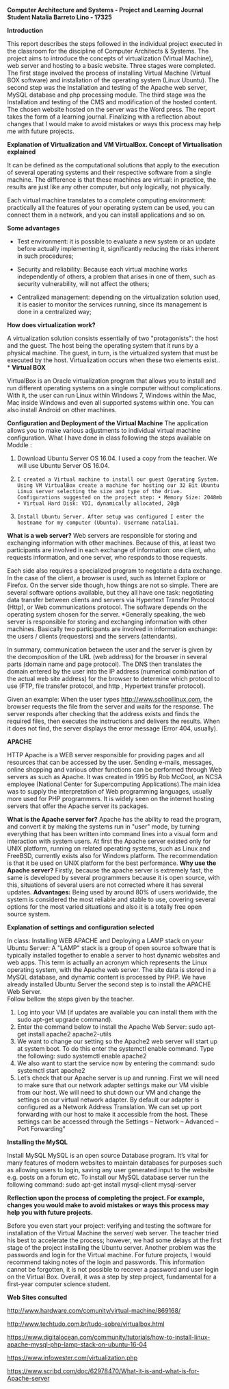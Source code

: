 
**Computer Architecture and Systems - Project and Learning Journal
Student Natalia Barreto Lino - 17325**

**Introduction**

This report describes the steps followed in the individual project executed in the classroom for the discipline of Computer Architects & Systems.
The project aims to introduce the concepts of virtualization (Virtual Machine), web server and hosting to a basic website. 
Three stages were completed. The first stage involved the process of installing Virtual Machine (Virtual BOX software) and installation of the operating system (Linux Ubuntu). The second step was the Installation and testing of the Apache web server, MySQL database and php processing module.
The third stage was the Installation and testing of the CMS and modification of the hosted content. The chosen website hosted on the server was the Word press. 
The report takes the form of a learning journal. Finalizing with a reflection about changes that I would make to avoid mistakes or ways this process may help me with future projects.

**Explanation of Virtualization and VM VirtualBox. 
Concept of Virtualisation explained**

It can be defined as the computational solutions that apply to the execution of several operating systems and their respective software from a single machine. The difference is that these machines are virtual: in practice, the results are just like any other computer, but only logically, not physically.

Each virtual machine translates to a complete computing environment: practically all the features of your operating system can be used, you can connect them in a network, and you can install applications and so on. 

**Some advantages**
- Test environment: it is possible to evaluate a new system or an update before actually implementing it, significantly reducing the risks inherent in such procedures;

- Security and reliability: Because each virtual machine works independently of others, a problem that arises in one of them, such as security vulnerability, will not affect the others;


- Centralized management: depending on the virtualization solution used, it is easier to monitor the services running, since its management is done in a centralized way;

**How does virtualization work?**

A virtualization solution consists essentially of two "protagonists": the host and the guest. The host being the operating system that it runs by a physical machine. The guest, in turn, is the virtualized system that must be executed by the host. Virtualization occurs when these two elements exist..
*
**Virtual BOX**

VirtualBox is an Oracle virtualization program that allows you to install and run different operating systems on a single computer without complications. With it, the user can run Linux within Windows 7, Windows within the Mac, Mac inside Windows and even all supported systems within one. You can also install Android on other machines.

**Configuration and Deployment of the Virtual Machine**
The application allows you to make various adjustments to individual virtual machine configuration. What I have done in class following the steps available on Moddle :

  1.	Download Ubuntu Server OS 16.04. I used a copy from the teacher. We will use Ubuntu Server OS 16.04.
  2.	 I created a Virtual machine to install our guest Operating System. Using VM VirtualBox create a machine for hosting our 32 Bit Ubuntu Linux server selecting the size and type of the drive. Configurations suggested on the project step: • Memory Size: 2048mb • Virtual Hard Disk: VDI, dynamically allocated, 20gb 
  3.	 Install Ubuntu Server. After setup was configured I enter the hostname for my computer (Ubuntu). Username natalia1. 

**What is a web server?**
Web servers are responsible for storing and exchanging information with other machines. Because of this, at least two participants are involved in each exchange of information: one client, who requests information, and one server, who responds to those requests.

Each side also requires a specialized program to negotiate a data exchange. In the case of the client, a browser is used, such as Internet Explore or Firefox. On the server side though, how things are not so simple. There are several software options available, but they all have one task: negotiating data transfer between clients and servers via Hypertext Transfer Protocol (Http), or Web communications protocol. The software depends on the operating system chosen for the server.
*Generally speaking, the web server is responsible for storing and exchanging information with other machines. Basically two participants are involved in information exchange: the users / clients (requestors) and the servers (attendants).

In summary, communication between the user and the server is given by the decomposition of the URL (web address) for the browser in several parts (domain name and page protocol). The DNS then translates the domain entered by the user into the IP address (numerical combination of the actual web site address) for the browser to determine which protocol to use (FTP, file transfer protocol, and http , Hypertext transfer protocol).

Given an example:  When the user types http://www.schoollinux.com, the browser requests the file from the server and waits for the response. The server responds after checking that the address exists and finds the required files, then executes the instructions and delivers the results. When it does not find, the server displays the error message (Error 404, usually).


**APACHE**

HTTP Apache is a WEB server responsible for providing pages and all resources that can be accessed by the user. Sending e-mails, messages, online shopping and various other functions can be performed through Web servers as such as Apache.
It was created in 1995 by Rob McCool, an NCSA employee (National Center for Supercomputing Applications).The main idea was to supply the interpretation of Web programming languages, usually more used for PHP programmers. It is widely seen on the internet hosting servers that offer the Apache server its packages.

**What is the Apache server for?**
Apache has the ability to read the program, and convert it by making the systems run in "user" mode, by turning everything that has been written into command lines into a visual form and interaction with system users. At first the Apache server existed only for UNIX platform, running on related operating systems, such as Linux and FreeBSD, currently exists also for Windows platform. The recommendation is that it be used on UNIX platform for the best performance.
**Why use the Apache server?**
 Firstly, because the apache server is extremely fast, the same is developed by several programmers because it is open source, with this, situations of several users are not corrected where it has several updates.
**Advantages:**
 Being used by around 80% of users worldwide, the system is considered the most reliable and stable to use, covering several options for the most varied situations and also it is a totally free open source system. 

**Explanation of settings and configuration selected**
 
In class:  Installing WEB APACHE and Deploying a LAMP stack on your Ubuntu Server:
A "LAMP" stack is a group of open source software that is typically installed together to enable a server to host dynamic websites and web apps. This term is actually an acronym which represents the Linux operating system, with the Apache web server. The site data is stored in a MySQL database, and dynamic content is processed by PHP.
We have already installed Ubuntu Server the second step is to install the APACHE Web Server.  
Follow bellow the steps given by the teacher. 

  1.	Log into your VM (if updates are available you can install them with the sudo apt-get upgrade command). 
  2.	Enter the command below to install the Apache Web Server: sudo apt-get install apache2 apache2-utils 
  3.	We want to change our setting so the Apache2 web server will start up at system boot. To do this enter the systemctl enable command. Type the following: sudo systemctl enable apache2 
  4.	We also want to start the service now by entering the command: sudo systemctl start apache2 
  5.	Let’s check that our Apache server is up and running. First we will need to make sure that our network adapter settings make our VM visible from our host. We will need to shut down our VM and change the settings on our virtual network adapter. By default our adapter is configured as a Network Address Translation. We can set up port forwarding with our host to make it accessible from the host. These settings can be accessed through the Settings – Network – Advanced – Port Forwarding”
	
**Installing the MySQL**

Install MySQL MySQL is an open source Database program. It’s vital for many features of modern websites to maintain databases for purposes such as allowing users to login, saving any user generated input to the website e.g. posts on a forum etc. 
To install our MySQL database server run the following command: 
sudo apt-get install mysql-client mysql-server 


**Reflection upon the process of completing the project. For example, changes you would make to avoid mistakes or ways this process may help you with future projects.**

Before you even start your project: verifying and testing the software for installation of the Virtual Machine the server/ web server. The teacher tried his best to accelerate the process; however, we had some delays at the first stage of the project installing the Ubuntu server. Another problem was the passwords and login for the Virtual machine. For future projects, I would recommend taking notes of the login and passwords. This information cannot be forgotten, it is not possible to recover a password and user login on the Virtual Box. Overall, it was a step by step project, fundamental for a first-year computer science student.


**Web Sites consulted** 

http://www.hardware.com/comunity/virtual-machine/869168/

http://www.techtudo.com.br/tudo-sobre/virtualbox.html

https://www.digitalocean.com/community/tutorials/how-to-install-linux-apache-mysql-php-lamp-stack-on-ubuntu-16-04

https://www.infowester.com/virtualization.php

https://www.scribd.com/doc/62978470/What-it-is-and-what-is-for-Apache-server

